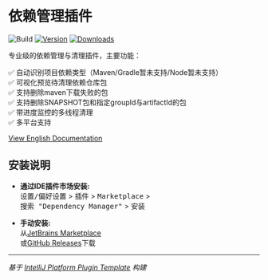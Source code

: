 # 依赖管理插件

![Build](https://github.com/zijing66/dependency-manager/workflows/Build/badge.svg)
[![Version](https://img.shields.io/jetbrains/plugin/v/26753-dependency-manager.svg)](https://plugins.jetbrains.com/plugin/MARKETPLACE_ID)
[![Downloads](https://img.shields.io/jetbrains/plugin/d/26753-dependency-manager.svg)](https://plugins.jetbrains.com/plugin/MARKETPLACE_ID)

<!-- Plugin description -->
专业级的依赖管理与清理插件，主要功能：

✅ 自动识别项目依赖类型（Maven/Gradle暂未支持/Node暂未支持）  
✅ 可视化预览待清理依赖仓库包  
✅ 支持删除maven下载失败的包  
✅ 支持删除SNAPSHOT包和指定groupId与artifactId的包  
✅ 带进度监控的多线程清理  
✅ 多平台支持  

[View English Documentation](README.md)
<!-- Plugin description end -->

## 安装说明

- **通过IDE插件市场安装:**  
  <kbd>设置/偏好设置</kbd> > <kbd>插件</kbd> > <kbd>Marketplace</kbd> >  
  <kbd>搜索 "Dependency Manager"</kbd> > <kbd>安装</kbd>

- **手动安装:**  
  从[JetBrains Marketplace](https://plugins.jetbrains.com/plugin/MARKETPLACE_ID)  
  或[GitHub Releases](https://github.com/zijing66/dependency-manager/releases)下载  

---

_基于 [IntelliJ Platform Plugin Template][template] 构建_

[template]: https://github.com/JetBrains/intellij-platform-plugin-template